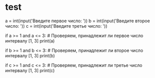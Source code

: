 # test
a = int(input('Введите первое число: '))
b = int(input('Введите второе число: '))
c = int(input('Введите третье число: '))

if a >= 1 and a <= 3: # Проверяем, принадлежит ли первое число интервалу [1, 3]
    print(a)
    
if b >= 1 and b <= 3: # Проверяем, принадлежит ли второе число интервалу [1, 3]
    print(b)
    
if c >= 1 and c <= 3: # Проверяем, принадлежит ли третье число интервалу [1, 3]
    print(c)
